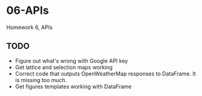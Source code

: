 # 06-APIs
Homework 6, APIs

## TODO
   * Figure out what's wrong with Google API key
   * Get lattice and selection maps working
   * Correct code that outputs OpenWeatherMap responses to DataFrame.  It is missing too much.
   * Get figures templates working with DataFrame
